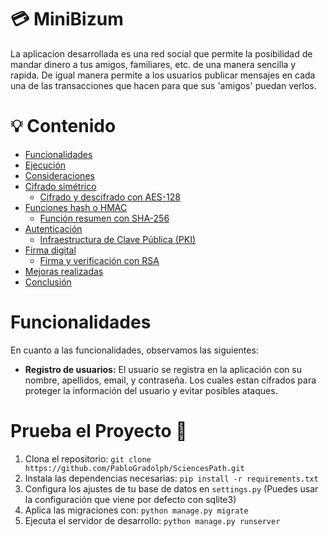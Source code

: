 # 💳 MiniBizum
La aplicacion desarrollada es una red social que permite la posibilidad de mandar dinero a tus amigos, familiares, etc. de una manera sencilla y rapida. De igual manera permite a los usuarios publicar mensajes en cada una de las transacciones que hacen para que sus 'amigos' puedan verlos.
# 💡 Contenido
- [Funcionalidades](#funcionalidades)
- [Ejecución](#ejecución)
- [Consideraciones](#consideraciones)
- [Cifrado simétrico](#cifrado-simétrico)
  - [Cifrado y descifrado con AES-128](#cifrado-y-descifrado-con-aes-128)
- [Funciones hash o HMAC](#funciones-hash-o-hmac)
    - [Función resumen con SHA-256](#función-resumen-con-sha-256)
- [Autenticación](#autenticación)
    - [Infraestructura de Clave Pública (PKI)](#infraestructura-de-clave-pública-pki)
- [Firma digital](#firma-digital)
    - [Firma y verificación con RSA](#firma-y-verificación-con-rsa)
- [Mejoras realizadas](#mejoras-realizadas)
- [Conclusión](#conclusión)

# Funcionalidades
En cuanto a las funcionalidades, observamos las siguientes:
- **Registro de usuarios:** El usuario se registra en la aplicación con su nombre, apellidos, email, y contraseña. Los cuales estan cifrados para proteger la información del usuario y evitar posibles ataques.

# Prueba el Proyecto 🚀
1. Clona el repositorio: `git clone https://github.com/PabloGradolph/SciencesPath.git`
2. Instala las dependencias necesarias: `pip install -r requirements.txt`
3. Configura los ajustes de tu base de datos en `settings.py` (Puedes usar la configuración que viene por defecto con sqlite3)
4. Aplica las migraciones con: `python manage.py migrate`
5. Ejecuta el servidor de desarrollo: `python manage.py runserver`

